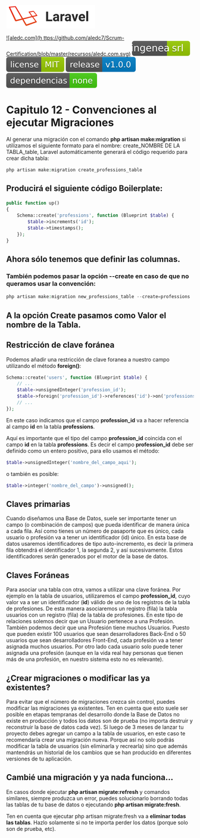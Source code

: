 ![Laravel](https://raw.githubusercontent.com/aledc7/Laravel/master/pirullo.png "Aledc.com")  

[![aledc.com](h ttps://github.com/aledc7/Scrum-Certification/blob/master/recursos/aledc.com.svg)](https://aledc.com)
[![ingenea.com.ar](https://github.com/aledc7/Scrum-Certification/blob/master/recursos/ingenea.svg)](http://ingenea.com.ar)
[![License](https://github.com/aledc7/Scrum-Certification/blob/master/recursos/mit-license.svg)](https://aledc.com)
[![GitHub release](https://github.com/aledc7/Scrum-Certification/blob/master/recursos/release.svg)](https://aledc.com)
[![Dependencies](https://github.com/aledc7/Scrum-Certification/blob/master/recursos/dependencias-none.svg)](https://aledc.com)

# Capitulo 12 - Convenciones al ejecutar Migraciones


Al generar una migración con el comando __php artisan make:migration__ si utilizamos el siguiente formato para el nombre: create_NOMBRE DE LA TABLA_table, Laravel automáticamente generará el código requerido para crear dicha tabla:

```php
php artisan make:migration create_professions_table
````

## Producirá el siguiente código Boilerplate:
```php
public function up()
{
    Schema::create('professions', function (Blueprint $table) {
        $table->increments('id');
        $table->timestamps();
    });
}
````

## Ahora sólo tenemos que definir las columnas.

### También podemos pasar la opción __--create__ en caso de que no queramos usar la convención:

```php
php artisan make:migration new_professions_table --create=professions
````

## A la opción Create pasamos como Valor el nombre de la Tabla.

## Restricción de clave foránea
Podemos añadir una restricción de clave foranea a nuestro campo utilizando el método __foreign()__:
```php
Schema::create('users', function (Blueprint $table) {
    // ...
    $table->unsignedInteger('profession_id'); 
    $table->foreign('profession_id')->references('id')->on('professions');
    // ...
});
````

En este caso indicamos que el campo __profession_id__ va a hacer referencia al campo __id__ en la tabla __professions__.

Aquí es importante que el tipo del campo __profession_id__ coincida con el campo __id__ en la tabla __professions__. Es decir el campo __profession_id__ debe ser definido como un entero positivo, para ello usamos el método:
```php
$table->unsignedInteger('nombre_del_campo_aqui');
```
o también es posible:
```php
$table->integer('nombre_del_campo')->unsigned();
```

## Claves primarias  

Cuando diseñamos una Base de Datos, suele ser importante tener un campo (o combinación de campos) que pueda identificar de manera única a cada fila. Así como tienes un número de pasaporte que es único, cada usuario o profesión va a tener un identificador (id) único. En esta base de datos usaremos identificadores de tipo auto-incremento, es decir la primera fila obtendrá el identificador 1, la segunda 2, y así sucesivamente. Estos identificadores serán generados por el motor de la base de datos.

## Claves Foráneas
Para asociar una tabla con otra, vamos a utilizar una clave foránea. Por ejemplo en la tabla de usuarios, utilizaremos el campo __profession_id__, cuyo valor va a ser un identificador (__id__) válido de uno de los registros de la tabla de profesiones. De esta manera asociaremos un registro (fila) la tabla usuarios con un registro (fila) de la tabla de profesiones. En este tipo de relaciones solemos decir que un Usuario pertenece a una Profesión. También podemos decir que una Profesión tiene muchos Usuarios. Puesto que pueden existir 100 usuarios que sean desarrolladores Back-End o 50 usuarios que sean desarrolladores Front-End, cada profesión va a tener asignada muchos usuarios. Por otro lado cada usuario solo puede tener asignada una profesión (aunque en la vida real hay personas que tienen más de una profesión, en nuestro sistema esto no es relevante).   

## ¿Crear migraciones o modificar las ya existentes?
Para evitar que el número de migraciones crezca sin control, puedes modificar las migraciones ya existentes. Ten en cuenta que esto suele ser posible en etapas tempranas del desarrollo donde la Base de Datos no existe en producción y todos los datos son de prueba (no importa destruir y reconstruir la base de datos cada vez). Si luego de 3 meses de lanzar tu proyecto debes agregar un campo a la tabla de usuarios, en este caso te recomendaría crear una migración nueva. Porque así no solo podrás modificar la tabla de usuarios (sin eliminarla y recrearla) sino que además mantendrás un historial de los cambios que se han producido en diferentes versiones de tu aplicación.

## Cambié una migración y ya nada funciona…
En casos donde ejecutar __php artisan migrate:refresh__ y comandos similares, siempre produzca un error, puedes solucionarlo borrando todas las tablas de tu base de datos o ejecutando __php artisan migrate:fresh__.

Ten en cuenta que ejecutar php artisan migrate:fresh va a __eliminar todas las tablas__. Hazlo solamente si no te importa perder los datos (porque solo son de prueba, etc).


